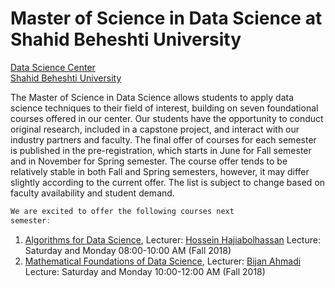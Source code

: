 # Master of Science in Data Science at Shahid Beheshti University
[Data Science Center](http://ds.sbu.ac.ir)<br> 
[Shahid Beheshti University](http://www.sbu.ac.ir/) <br> 

The Master of Science in Data Science allows students to apply data science techniques to their field of interest, building on seven foundational courses offered in our center. Our students have the opportunity to conduct original research, included in a capstone project, and interact with our industry partners and faculty. The final offer of courses for each semester is published in the pre-registration, which starts in June for Fall semester and in November for Spring semester. The course offer tends to be relatively stable in both Fall and Spring semesters, however, it may differ slightly according to the current offer. The list is subject to change based on faculty availability and student demand.

```javascript
We are excited to offer the following courses next 
semester:
```
1. [Algorithms for Data Science](https://github.com/hhaji/Algorithms-For-Data-Science-2018), Lecturer: [Hossein Hajiabolhassan](http://facultymembers.sbu.ac.ir/hhaji/)
Lecture: Saturday and Monday 08:00-10:00 AM (Fall 2018)
2. [Mathematical Foundations of Data Science](https://github.com/kakavandi/Mathematical-Foundations-of-Data-Science), Lecturer: [Bijan Ahmadi](http://facultymembers.sbu.ac.ir/bijanahmadi/)
Lecture: Saturday and Monday 10:00-12:00 AM (Fall 2018)
